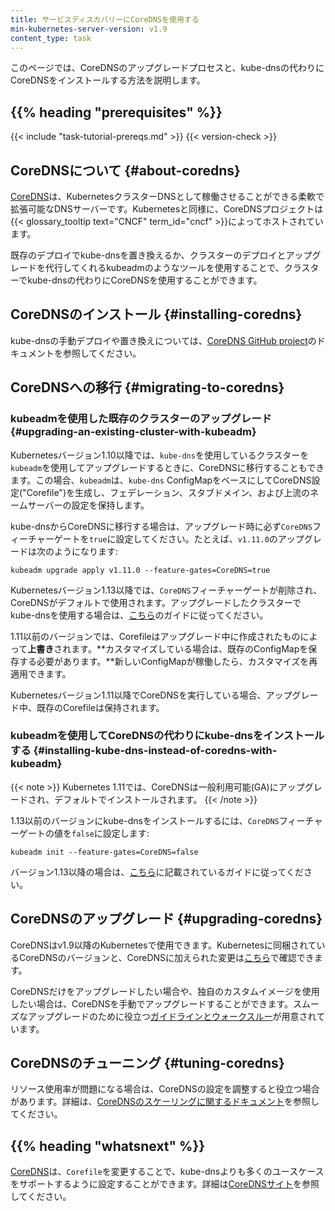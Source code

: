 ```yaml
---
title: サービスディスカバリーにCoreDNSを使用する
min-kubernetes-server-version: v1.9
content_type: task
---
```


<!-- overview -->
このページでは、CoreDNSのアップグレードプロセスと、kube-dnsの代わりにCoreDNSをインストールする方法を説明します。


## {{% heading "prerequisites" %}}

{{< include "task-tutorial-prereqs.md" >}} {{< version-check >}}


<!-- steps -->

## CoreDNSについて {#about-coredns}

[CoreDNS](https://coredns.io)は、KubernetesクラスターDNSとして稼働させることができる柔軟で拡張可能なDNSサーバーです。Kubernetesと同様に、CoreDNSプロジェクトは{{< glossary_tooltip text="CNCF" term_id="cncf" >}}によってホストされています。

既存のデプロイでkube-dnsを置き換えるか、クラスターのデプロイとアップグレードを代行してくれるkubeadmのようなツールを使用することで、クラスターでkube-dnsの代わりにCoreDNSを使用することができます。


## CoreDNSのインストール {#installing-coredns}

kube-dnsの手動デプロイや置き換えについては、[CoreDNS GitHub project](https://github.com/coredns/deployment/tree/master/kubernetes)のドキュメントを参照してください。

## CoreDNSへの移行 {#migrating-to-coredns}

### kubeadmを使用した既存のクラスターのアップグレード {#upgrading-an-existing-cluster-with-kubeadm}

Kubernetesバージョン1.10以降では、`kube-dns`を使用しているクラスターを`kubeadm`を使用してアップグレードするときに、CoreDNSに移行することもできます。この場合、`kubeadm`は、`kube-dns` ConfigMapをベースにしてCoreDNS設定("Corefile")を生成し、フェデレーション、スタブドメイン、および上流のネームサーバーの設定を保持します。

kube-dnsからCoreDNSに移行する場合は、アップグレード時に必ず`CoreDNS`フィーチャーゲートを`true`に設定してください。たとえば、`v1.11.0`のアップグレードは次のようになります:
```
kubeadm upgrade apply v1.11.0 --feature-gates=CoreDNS=true
```

Kubernetesバージョン1.13以降では、`CoreDNS`フィーチャーゲートが削除され、CoreDNSがデフォルトで使用されます。アップグレードしたクラスターでkube-dnsを使用する場合は、[こちら](/docs/reference/setup-tools/kubeadm/kubeadm-init-phase#cmd-phase-addon)のガイドに従ってください。

1.11以前のバージョンでは、Corefileはアップグレード中に作成されたものによって**上書き**されます。**カスタマイズしている場合は、既存のConfigMapを保存する必要があります。**新しいConfigMapが稼働したら、カスタマイズを再適用できます。

Kubernetesバージョン1.11以降でCoreDNSを実行している場合、アップグレード中、既存のCorefileは保持されます。


### kubeadmを使用してCoreDNSの代わりにkube-dnsをインストールする {#installing-kube-dns-instead-of-coredns-with-kubeadm}

{{< note >}}
Kubernetes 1.11では、CoreDNSは一般利用可能(GA)にアップグレードされ、デフォルトでインストールされます。
{{< /note >}}

1.13以前のバージョンにkube-dnsをインストールするには、`CoreDNS`フィーチャーゲートの値を`false`に設定します:

```
kubeadm init --feature-gates=CoreDNS=false
```

バージョン1.13以降の場合は、[こちら](/docs/reference/setup-tools/kubeadm/kubeadm-init-phase#cmd-phase-addon)に記載されているガイドに従ってください。

## CoreDNSのアップグレード {#upgrading-coredns}

CoreDNSはv1.9以降のKubernetesで使用できます。Kubernetesに同梱されているCoreDNSのバージョンと、CoreDNSに加えられた変更は[こちら](https://github.com/coredns/deployment/blob/master/kubernetes/CoreDNS-k8s_version.md)で確認できます。

CoreDNSだけをアップグレードしたい場合や、独自のカスタムイメージを使用したい場合は、CoreDNSを手動でアップグレードすることができます。スムーズなアップグレードのために役立つ[ガイドラインとウォークスルー](https://github.com/coredns/deployment/blob/master/kubernetes/Upgrading_CoreDNS.md)が用意されています。

## CoreDNSのチューニング {#tuning-coredns}

リソース使用率が問題になる場合は、CoreDNSの設定を調整すると役立つ場合があります。詳細は、[CoreDNSのスケーリングに関するドキュメント](https://github.com/coredns/deployment/blob/master/kubernetes/Scaling_CoreDNS.md)を参照してください。



## {{% heading "whatsnext" %}}


[CoreDNS](https://coredns.io)は、`Corefile`を変更することで、kube-dnsよりも多くのユースケースをサポートするように設定することができます。詳細は[CoreDNSサイト](https://coredns.io/2017/05/08/custom-dns-entries-for-kubernetes/)を参照してください。



